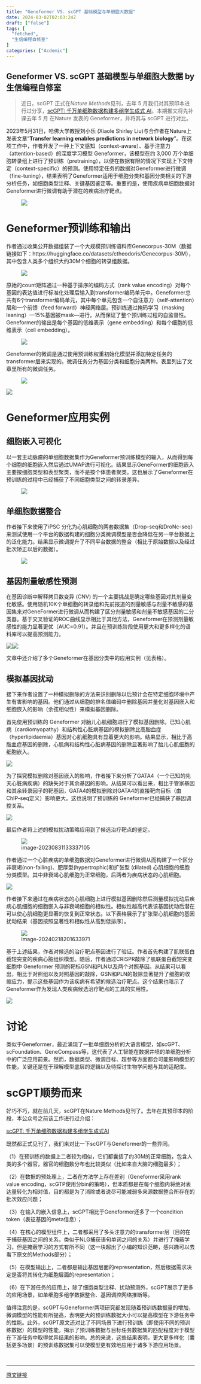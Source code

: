 ```yaml
---
title: "Geneformer VS. scGPT 基础模型与单细胞大数据"
date: 2024-03-02T02:03:24Z
draft: ["false"]
tags: [
  "fetched",
  "生信编程自修室"
]
categories: ["Acdemic"]
---
```

Geneformer VS. scGPT 基础模型与单细胞大数据 by 生信编程自修室
------
<div><blockquote><p>近日，scGPT 正式在<em>Nature Methods</em>见刊，去年 5 月我们对其预印本进行过分享，<a href="https://mp.weixin.qq.com/s?__biz=MzU3MTY3ODA2Mw==&amp;mid=2247485177&amp;idx=1&amp;sn=ca7bd26e457ab131b89e5e418bb1079a&amp;scene=21#wechat_redirect" data-linktype="2">scGPT: 千万单细胞数据构建多组学生成式 AI</a>。本期推文将先补课去年 5 月 在Nature 发表的 Geneformer，并将其与 scGPT 进行对比。</p></blockquote><p>2023年5月31日，哈佛大学教授刘小乐 (Xiaole Shirley Liu)与合作者在Nature上发表文章“<strong>Transfer learning enables predictions in network biology</strong>”。在这项工作中，作者开发了一种上下文感知（context-aware）、基于注意力（attention-based）的深度学习模型 Geneformer，该模型在约 3,000 万个单细胞转录组上进行了预训练（pretraining），以便在数据有限的情况下实现上下文特定（context-specific）的预测。使用特定任务的数据对Geneformer进行微调（fine-tuning），结果表明了Geneformer适用于细胞分类和基因分类相关的下游分析任务，如细胞类型注释、关键基因鉴定等。重要的是，使用疾病单细胞数据对Geneformer进行微调有助于潜在的疾病治疗靶点。</p><figure><img data-imgfileid="100002170" data-ratio="0.31203703703703706" data-src="https://mmbiz.qpic.cn/mmbiz_png/rWiaFvFngFbRExdhxetmskXMKLI5oGia5lFvP7nDDwrJYNvI2phHMxAicp6mFkO7icU41OD1PFxUUnhgBlZfe2wliag/640?wx_fmt=png&amp;from=appmsg" data-type="png" data-w="1080" src="https://mmbiz.qpic.cn/mmbiz_png/rWiaFvFngFbRExdhxetmskXMKLI5oGia5lFvP7nDDwrJYNvI2phHMxAicp6mFkO7icU41OD1PFxUUnhgBlZfe2wliag/640?wx_fmt=png&amp;from=appmsg"></figure><h1>Geneformer预训练和输出</h1><p>作者通过收集公开数据组装了一个大规模预训练语料库Genecorpus-30M（数据链接如下：https://huggingface.co/datasets/ctheodoris/Genecorpus-30M），其中包含人类多个组织大约30M个细胞的转录组数据。</p><figure><img data-imgfileid="100002172" data-ratio="0.36203703703703705" data-src="https://mmbiz.qpic.cn/mmbiz_png/rWiaFvFngFbRExdhxetmskXMKLI5oGia5loiaxw6yEkDIiarYy8ESHdjCjOhSxCZrxicjyMq2Mm3xicibqo9lbeh6jyRA/640?wx_fmt=png&amp;from=appmsg" data-type="png" data-w="1080" src="https://mmbiz.qpic.cn/mmbiz_png/rWiaFvFngFbRExdhxetmskXMKLI5oGia5loiaxw6yEkDIiarYy8ESHdjCjOhSxCZrxicjyMq2Mm3xicibqo9lbeh6jyRA/640?wx_fmt=png&amp;from=appmsg"></figure><p>原始的count矩阵通过一种基于排序的编码方式（rank value encoding）对每个基因的表达值进行标准化处理后输入到transformer编码单元中。Geneformer总共有6个transformer编码单元，其中每个单元包含一个自注意力（self-attention）层和一个前馈（feed forward）神经网络层。预训练通过掩码学习（masking leaning）—15%基因被mask—进行，从而保证了整个预训练过程的自监督性。Geneformer的输出是每个基因的低维表示（gene embedding）和每个细胞的低维表示（cell embedding）。</p><figure><img data-imgfileid="100002169" data-ratio="0.3148148148148148" data-src="https://mmbiz.qpic.cn/mmbiz_png/rWiaFvFngFbRExdhxetmskXMKLI5oGia5lyPRBVzke3VdKEkVd2H167GJLdVicZkMBAV97W0XhK9iazsT1d4jD2BrA/640?wx_fmt=png&amp;from=appmsg" data-type="png" data-w="1080" src="https://mmbiz.qpic.cn/mmbiz_png/rWiaFvFngFbRExdhxetmskXMKLI5oGia5lyPRBVzke3VdKEkVd2H167GJLdVicZkMBAV97W0XhK9iazsT1d4jD2BrA/640?wx_fmt=png&amp;from=appmsg"></figure><p>Geneformer的微调是通过使用预训练权重初始化模型并添加特定任务的transformer层来实现的。微调任务分为基因分类和细胞分类两种。表里列出了文章里所有的微调任务。</p><figure><img data-imgfileid="100002173" data-ratio="0.6787037037037037" data-src="https://mmbiz.qpic.cn/mmbiz_png/rWiaFvFngFbRExdhxetmskXMKLI5oGia5lBNP10aRDdtS3lLPgNAM5wA5Tu2sZ0whs4yZyLUNz7HgnHDm8EaVpZw/640?wx_fmt=png&amp;from=appmsg" data-type="png" data-w="1080" src="https://mmbiz.qpic.cn/mmbiz_png/rWiaFvFngFbRExdhxetmskXMKLI5oGia5lBNP10aRDdtS3lLPgNAM5wA5Tu2sZ0whs4yZyLUNz7HgnHDm8EaVpZw/640?wx_fmt=png&amp;from=appmsg"></figure><p><img data-imgfileid="100002171" data-ratio="1.0731481481481482" data-src="https://mmbiz.qpic.cn/mmbiz_png/rWiaFvFngFbRExdhxetmskXMKLI5oGia5lOITIibMAVRqtu9BqNjWvcc1166TmOSAS2Lzjs9DKZEOf2X8NypiaQia0A/640?wx_fmt=png&amp;from=appmsg" data-type="png" data-w="1080" src="https://mmbiz.qpic.cn/mmbiz_png/rWiaFvFngFbRExdhxetmskXMKLI5oGia5lOITIibMAVRqtu9BqNjWvcc1166TmOSAS2Lzjs9DKZEOf2X8NypiaQia0A/640?wx_fmt=png&amp;from=appmsg"></p><h1>Geneformer应用实例</h1><h2>细胞嵌入可视化</h2><p>以一套主动脉瘤的单细胞数据集作为Geneformer预训练模型的输入，从而得到每个细胞的细胞嵌入然后通过UMAP进行可视化。结果显示GeneFormer的细胞嵌入主要按细胞类型和表型聚类，而不是按个体患者聚类。这也展示了Geneformer在预训练的过程中已经捕获了不同细胞类型之间的转录差异。</p><figure><img data-imgfileid="100002178" data-ratio="0.512962962962963" data-src="https://mmbiz.qpic.cn/mmbiz_png/rWiaFvFngFbRExdhxetmskXMKLI5oGia5lqibtZpHOCO8pdqb988g99zL3WBo2AtIicoE0afXpuj7ibeI7H8ApU1Ricg/640?wx_fmt=png&amp;from=appmsg" data-type="png" data-w="1080" src="https://mmbiz.qpic.cn/mmbiz_png/rWiaFvFngFbRExdhxetmskXMKLI5oGia5lqibtZpHOCO8pdqb988g99zL3WBo2AtIicoE0afXpuj7ibeI7H8ApU1Ricg/640?wx_fmt=png&amp;from=appmsg"></figure><h2>单细胞数据整合</h2><p>作者接下来使用了iPSC 分化为心肌细胞的两套数据集（Drop-seq和DroNc-seq）来测试使用一个平台的数据构建的细胞分类微调模型是否会降低在另一平台数据上的泛化能力。结果显示微调提升了不同平台数据的整合（相比于原始数据以及经过批次矫正以后的数据）。</p><figure><img data-imgfileid="100002179" data-ratio="0.6518518518518519" data-src="https://mmbiz.qpic.cn/mmbiz_png/rWiaFvFngFbRExdhxetmskXMKLI5oGia5lTh2RiaDEO5tdRO3NMh8OEnq6tYeW6iamSDbLXagiadEHGm4OcyXtAJgKw/640?wx_fmt=png&amp;from=appmsg" data-type="png" data-w="1080" src="https://mmbiz.qpic.cn/mmbiz_png/rWiaFvFngFbRExdhxetmskXMKLI5oGia5lTh2RiaDEO5tdRO3NMh8OEnq6tYeW6iamSDbLXagiadEHGm4OcyXtAJgKw/640?wx_fmt=png&amp;from=appmsg"></figure><h2>基因剂量敏感性预测</h2><p>在基因诊断中解释拷贝数变异 (CNV) 的一个主要挑战是确定哪些基因对其剂量变化敏感。使用随机10K个单细胞的转录组和先前报道的剂量敏感与剂量不敏感的基因集来对GeneFormer进行微调从而构建了区分剂量敏感和剂量不敏感基因的二分类器。基于交叉验证的ROC曲线显示相比于其他方法，Geneformer在预测剂量敏感性的能力显著更优（AUC=0.91）。并且在预训练阶段使用更大和更多样化的语料库可以提高预测能力。</p><p><img data-imgfileid="100002176" data-ratio="0.46944444444444444" data-src="https://mmbiz.qpic.cn/mmbiz_png/rWiaFvFngFbRExdhxetmskXMKLI5oGia5lkTicFb7iaeTDpbdsLhr3ficsTFibVuia3eapls26XHQl6nwE8ttsJpiasOdg/640?wx_fmt=png&amp;from=appmsg" data-type="png" data-w="1080" src="https://mmbiz.qpic.cn/mmbiz_png/rWiaFvFngFbRExdhxetmskXMKLI5oGia5lkTicFb7iaeTDpbdsLhr3ficsTFibVuia3eapls26XHQl6nwE8ttsJpiasOdg/640?wx_fmt=png&amp;from=appmsg"><img data-imgfileid="100002175" data-ratio="0.7046296296296296" data-src="https://mmbiz.qpic.cn/mmbiz_png/rWiaFvFngFbRExdhxetmskXMKLI5oGia5lFW1LicXqCL3AWuR6OicfibmJ8PjIE0KUApj0AS0AtslLEfRRTl54JWklA/640?wx_fmt=png&amp;from=appmsg" data-type="png" data-w="1080" src="https://mmbiz.qpic.cn/mmbiz_png/rWiaFvFngFbRExdhxetmskXMKLI5oGia5lFW1LicXqCL3AWuR6OicfibmJ8PjIE0KUApj0AS0AtslLEfRRTl54JWklA/640?wx_fmt=png&amp;from=appmsg"></p><p>文章中还介绍了多个Geneformer在基因分类中的应用实例（见表格）。</p><h2>模拟基因扰动</h2><p>接下来作者设置了一种模拟删除的方法来识别删除以后预计会在特定细胞环境中产生有害影响的基因。他们通过从细胞的排名值编码中删除基因并量化对基因嵌入和细胞嵌入的影响（余弦相似性）来模拟基因删除。</p><p>首先使用预训练的 Geneformer 对胎儿心肌细胞进行了模拟基因删除。已知心肌病（cardiomyopathy）和结构性心脏病基因的模拟删除比高脂血症（hyperlipidaemia）基因对心肌细胞具有显着更大的影响。结果显示，相比于高脂血症基因的删除，心肌病和结构性心脏病基因的删除显著影响了胎儿心肌细胞的细胞嵌入。</p><p><img data-imgfileid="100002174" data-ratio="0.6361111111111111" data-src="https://mmbiz.qpic.cn/mmbiz_png/rWiaFvFngFbRExdhxetmskXMKLI5oGia5lu5pggQecAnNcxUf1J0ghFahSPrZ0WJBg4icZpUPQdV2kSm6wI3EicG6w/640?wx_fmt=png&amp;from=appmsg" data-type="png" data-w="1080" src="https://mmbiz.qpic.cn/mmbiz_png/rWiaFvFngFbRExdhxetmskXMKLI5oGia5lu5pggQecAnNcxUf1J0ghFahSPrZ0WJBg4icZpUPQdV2kSm6wI3EicG6w/640?wx_fmt=png&amp;from=appmsg"></p><p>为了探究模拟删除对基因嵌入的影响，作者接下来分析了GATA4（一个已知的先天心脏病疾病）的缺失对于其余基因的影响。从结果可以看出来，相比于管家基因和其余转录因子的靶基因，GATA4的模拟删除对GATA4的直接靶向目标（由 ChIP-seq定义）影响更大。这也说明了预训练的 Geneformer已经捕获了基因调控关系。</p><p><img data-imgfileid="100002183" data-ratio="0.562037037037037" data-src="https://mmbiz.qpic.cn/mmbiz_png/rWiaFvFngFbRExdhxetmskXMKLI5oGia5lMIVPfPTibe6gV4gQgswpSevoFO6DPcYy8lkSqdYic2ic2VNyIoa3VhEng/640?wx_fmt=png&amp;from=appmsg" data-type="png" data-w="1080" src="https://mmbiz.qpic.cn/mmbiz_png/rWiaFvFngFbRExdhxetmskXMKLI5oGia5lMIVPfPTibe6gV4gQgswpSevoFO6DPcYy8lkSqdYic2ic2VNyIoa3VhEng/640?wx_fmt=png&amp;from=appmsg"></p><p>最后作者将上述的模拟扰动策略应用到了候选治疗靶点的鉴定。</p><figure><img data-imgfileid="100002182" data-ratio="0.2175925925925926" data-src="https://mmbiz.qpic.cn/mmbiz_png/rWiaFvFngFbRExdhxetmskXMKLI5oGia5libC7lGk2QKKxFz0vfImEibqtuu5LHst8cJKMaln6IAnZlew4jShjIicUw/640?wx_fmt=png&amp;from=appmsg" data-type="png" data-w="1080" src="https://mmbiz.qpic.cn/mmbiz_png/rWiaFvFngFbRExdhxetmskXMKLI5oGia5libC7lGk2QKKxFz0vfImEibqtuu5LHst8cJKMaln6IAnZlew4jShjIicUw/640?wx_fmt=png&amp;from=appmsg"><figcaption>image-20230831133337105</figcaption></figure><p>作者通过一个心脏疾病的单细胞数据对Geneformer进行微调从而构建了一个区分非衰竭(non-failing)、肥厚型(hypertrophic)和扩张型 (dilated) 心肌细胞的细胞分类模型。其中非衰竭心肌细胞为正常细胞，后两者为疾病状态的心肌细胞。</p><p><img data-imgfileid="100002181" data-ratio="0.5407407407407407" data-src="https://mmbiz.qpic.cn/mmbiz_png/rWiaFvFngFbRExdhxetmskXMKLI5oGia5lSLTXTeyjfpLLeZthF0oKlibIrURVNEJVSiaKExKGf6zHlKoqy7JACARA/640?wx_fmt=png&amp;from=appmsg" data-type="png" data-w="1080" src="https://mmbiz.qpic.cn/mmbiz_png/rWiaFvFngFbRExdhxetmskXMKLI5oGia5lSLTXTeyjfpLLeZthF0oKlibIrURVNEJVSiaKExKGf6zHlKoqy7JACARA/640?wx_fmt=png&amp;from=appmsg"></p><p>作者接下来通过在疾病状态的心肌细胞上进行模拟基因删除然后测量模拟扰动后疾病心肌细胞的细胞嵌入与非衰竭细胞的相似性。相似性越高代表该基因扰动后潜在可以使心肌细胞更显著的恢复到正常状态。以下表格展示了扩张型心肌细胞的基因扰动结果（基因按照显著性和相似性从高到低排序）。</p><figure><img data-imgfileid="100002184" data-ratio="0.425" data-src="https://mmbiz.qpic.cn/mmbiz_png/rWiaFvFngFbRExdhxetmskXMKLI5oGia5lYUias76kwAjacqWtiaqBwj7FHOic807bThb8Kwhj9CFyicYB0BlICdW7Sg/640?wx_fmt=png&amp;from=appmsg" data-type="png" data-w="1080" src="https://mmbiz.qpic.cn/mmbiz_png/rWiaFvFngFbRExdhxetmskXMKLI5oGia5lYUias76kwAjacqWtiaqBwj7FHOic807bThb8Kwhj9CFyicYB0BlICdW7Sg/640?wx_fmt=png&amp;from=appmsg"><figcaption>image-20240218201633971</figcaption></figure><p>基于上述结果，作者对候选的治疗靶点基因进行了验证。作者首先构建了肌联蛋白截短突变的疾病心脏组织模型。随后，作者通过CRISPR敲除了肌联蛋白截短突变细胞中 Geneformer 预测的靶标GSN和PLN以及两个对照基因。从结果可以看出，相比于对照组以及对照基因的敲除，GSN和PLN的敲除显著提升了细胞的收缩应力，提示这些基因作为该疾病有希望的候选治疗靶点。这个结果也暗示了Geneformer作为发现人类疾病候选治疗靶点的工具的实用性。</p><p><img data-imgfileid="100002180" data-ratio="0.787962962962963" data-src="https://mmbiz.qpic.cn/mmbiz_png/rWiaFvFngFbRExdhxetmskXMKLI5oGia5lPnqLBLswDSaO6icIr18tZde3AqJLCQuCk8ZCA9sibIjGGZf5F14ibbbnw/640?wx_fmt=png&amp;from=appmsg" data-type="png" data-w="1080" src="https://mmbiz.qpic.cn/mmbiz_png/rWiaFvFngFbRExdhxetmskXMKLI5oGia5lPnqLBLswDSaO6icIr18tZde3AqJLCQuCk8ZCA9sibIjGGZf5F14ibbbnw/640?wx_fmt=png&amp;from=appmsg"></p><h1>讨论</h1><p>类似于Geneformer，最近涌现了一批单细胞分析的大语言模型，如scGPT、scFoundation、GeneCompass等，这代表了人工智能在数据井喷的单细胞分析中的广泛应用前景。然而，数据类型、微调目标、超参等方面都会可能影响模型的性能，关键还是在于理解模型底层的逻辑以及待探讨生物学问题与其的适配度。</p><h1>scGPT顺势而来</h1><p>好巧不巧，就在前几天，scGPT在Nature Methods见刊了。去年在其预印本的阶段，本公众号之前该工作进行过介绍：</p><p><a target="_blank" href="http://mp.weixin.qq.com/s?__biz=MzU3MTY3ODA2Mw==&amp;mid=2247485177&amp;idx=1&amp;sn=ca7bd26e457ab131b89e5e418bb1079a&amp;chksm=fcddcaf9cbaa43efdee023af94a4ce5776a32a5cdb5cd0f2f8148049188aa846f8d69bc58044&amp;scene=21#wechat_redirect" textvalue="scGPT: 千万单细胞数据构建多组学生成式AI" linktype="text" imgurl="" imgdata="null" data-itemshowtype="0" tab="innerlink" data-linktype="2">scGPT: 千万单细胞数据构建多组学生成式AI</a><br></p><p>既然都正式见刊了，我们来对比一下scGPT与Geneformer的一些异同。</p><p>（1）在预训练的数据上二者较为相似，它们都囊括了约30M的正常细胞，包含人类的多个器官，器官的细胞数分布也比较类似（比如来自大脑的细胞最多）；</p><p>（2）在数据的预处理上，二者在方法学上存在差别（Geneformer采用rank value encoding，scGTP使用分bin的策略），但本质都是在每个细胞内将绝对表达量转化为相对值，目的都是为了消除或者说尽可能减弱多来源数据整合所存在的批次效应问题；</p><p>（3）在输入的嵌入信息上，scGPT相比于Geneformer还多了一个condition token（表征基因的meta信息）；</p><p>（4）在核心的模型组件上，二者都采用了多头注意力的transformer层（目的在于捕获基因之间的关系，类似于NLG捕获语句单词之间的关系）并进行了掩蔽学习，但是掩蔽学习的方式有所不同（这一块超出了小编的知识范畴，感兴趣可以去看下原文的Methods部分）；</p><p>（5）在模型输出上，二者都是输出基因层面的representation，然后根据需求决定是否将其转化为细胞层面的representation；</p><p>（6）在下游任务的应用上，除了细胞类型注释、扰动预测外，scGPT展示了更多的应用场景，如单细胞多组学数据整合、基因调控网络推断等。</p><p>值得注意的是，scGPT与Geneformer两项研究都发现随着预训练数据量的增加，微调模型的性能有所提高，表明更大的预训练数据大小可以提高模型在下游任务中的性能。此外，scGPT原文还对比了不同场景下进行预训练（即使用不同的预训练数据）的模型的性能，揭示了预训练数据与目标任务数据集的匹配程度对于模型在下游任务中取得优异结果的影响。总的来说，这些结果表明，更大更多样化（囊括更多场景）的预训练数据集可以使模型更有效地应用于诸多下游应用场景。</p><p><br></p><p><mp-style-type data-value="3"></mp-style-type></p></div>  
<hr>
<a href="https://mp.weixin.qq.com/s/3gPN1QCA0lXz2D8u4FyonA",target="_blank" rel="noopener noreferrer">原文链接</a>
